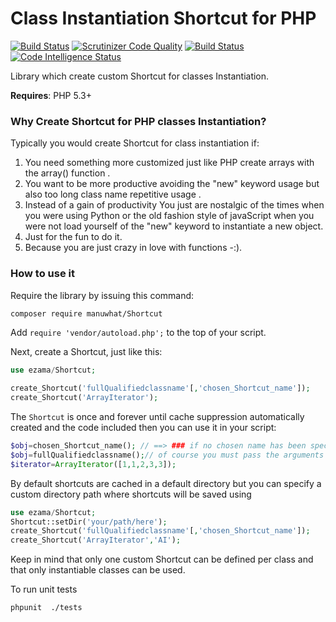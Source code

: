 Class Instantiation Shortcut for PHP
=====================================


[![Build Status](https://travis-ci.org/manuwhat/shortcut.svg?branch=master)](https://travis-ci.org/manuwhat/shortcut)
[![Scrutinizer Code Quality](https://scrutinizer-ci.com/g/manuwhat/shortcut/badges/quality-score.png?b=master)](https://scrutinizer-ci.com/g/manuwhat/shortcut/?branch=master)
[![Build Status](https://scrutinizer-ci.com/g/manuwhat/shortcut/badges/build.png?b=master)](https://scrutinizer-ci.com/g/manuwhat/shortcut/build-status/master)
[![Code Intelligence Status](https://scrutinizer-ci.com/g/manuwhat/shortcut/badges/code-intelligence.svg?b=master)](https://scrutinizer-ci.com/code-intelligence)

Library which create custom Shortcut for classes Instantiation.


**Requires**: PHP 5.3+


### Why Create Shortcut for PHP classes Instantiation?


Typically you would create Shortcut for class instantiation if:

1. You need something more customized just like PHP  create arrays with the array() function .
2. You want to be more productive avoiding the "new" keyword usage but also too long class name repetitive usage .
3. Instead of a gain of productivity You just are  nostalgic of the times when you were using Python or the old fashion style of javaScript when you were not load yourself of the "new" keyword to instantiate a new object. 
4. Just for the fun to do it.
5. Because you are just crazy in love with functions -:).

### How to use it

Require the library by issuing this command:

```bash
composer require manuwhat/Shortcut
```

Add `require 'vendor/autoload.php';` to the top of your script.

Next, create a Shortcut, just like this:

```php
use ezama/Shortcut;

create_Shortcut('fullQualifiedclassname'[,'chosen_Shortcut_name']);
create_Shortcut('ArrayIterator');
```

The `Shortcut` is once and forever until cache suppression automatically created and the code included then you can use it in your script:

```php
$obj=chosen_Shortcut_name(); // ==> ### if no chosen name has been specified then you may use!
$obj=fullQualifiedclassname();// of course you must pass the arguments if the constructor require them at instantiation
$iterator=ArrayIterator([1,1,2,3,3]);

```
By default shortcuts are cached in a default directory but you can specify a custom directory path where shortcuts will be saved using
 
 ```php
use ezama/Shortcut;
Shortcut::setDir('your/path/here');
create_Shortcut('fullQualifiedclassname'[,'chosen_Shortcut_name']);
create_Shortcut('ArrayIterator','AI');
```
Keep in mind that only one custom Shortcut can be defined per class and that only instantiable classes can be used.


To run unit tests 
```bash
phpunit  ./tests
```
